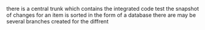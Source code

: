  there is a central trunk which contains the integrated code test 
the snapshot of changes for an item is sorted in the form of a database 
there are may be several branches created for the diffrent
